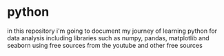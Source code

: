 # python
in this repository i'm going to document my journey of learning python for data analysis including libraries such as numpy, pandas, matplotlib and seaborn using free sources from the youtube and other free sources
